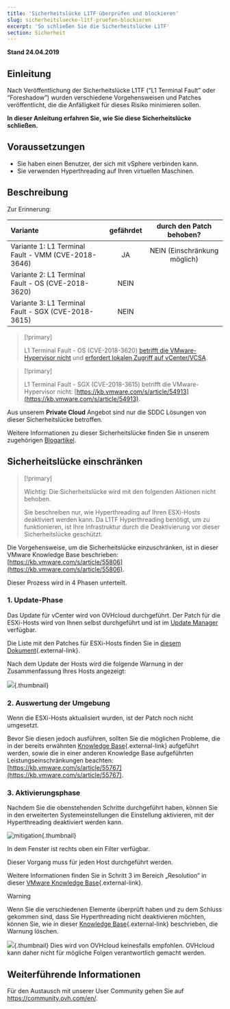 ```yaml
---
title: 'Sicherheitslücke L1TF überprüfen und blockieren'
slug: sicherheitsluecke-l1tf-pruefen-blockieren
excerpt: 'So schließen Sie die Sicherheitslücke L1TF'
section: Sicherheit
---
```


**Stand 24.04.2019**

## Einleitung

Nach Veröffentlichung der Sicherheitslücke L1TF (“L1 Terminal Fault” oder “Foreshadow”) wurden verschiedene Vorgehensweisen und Patches veröffentlicht, die die Anfälligkeit für dieses Risiko minimieren sollen.

**In dieser Anleitung erfahren Sie, wie Sie diese Sicherheitslücke schließen.**

## Voraussetzungen

- Sie haben einen Benutzer, der sich mit vSphere verbinden kann.
- Sie verwenden Hyperthreading auf Ihren virtuellen Maschinen.

## Beschreibung

Zur Erinnerung:

|Variante|gefährdet|durch den Patch behoben?|
|:---|:---:|:---:|
|Variante 1: L1 Terminal Fault - VMM (CVE-2018-3646)|JA|NEIN (Einschränkung möglich)|
|Variante 2: L1 Terminal Fault - OS (CVE-2018-3620)|NEIN||
|Variante 3: L1 Terminal Fault - SGX (CVE-2018-3615)|NEIN||

> [!primary]
> 
> L1 Terminal Fault - OS (CVE-2018-3620) [betrifft die VMware-Hypervisor nicht](https://kb.vmware.com/s/article/55807) und [erfordert lokalen Zugriff auf vCenter/VCSA](https://kb.vmware.com/s/article/52312).
>

> [!primary]
> 
> L1 Terminal Fault - SGX (CVE-2018-3615) betrifft die VMware-Hypervisor nicht: [https://kb.vmware.com/s/article/54913](https://kb.vmware.com/s/article/54913).
> 

Aus unserem **Private Cloud** Angebot sind nur die SDDC Lösungen von dieser Sicherheitslücke betroffen.

Weitere Informationen zu dieser Sicherheitslücke finden Sie in unserem zugehörigen [Blogartikel](https://blog.ovh.com/de/ovh-l1-terminal-fault-l1tf-foreshadow-disclosure/).

## Sicherheitslücke einschränken

> [!primary]
>
> Wichtig: Die Sicherheitslücke wird mit den folgenden Aktionen nicht behoben.
>
> Sie beschreiben nur, wie Hyperthreading auf Ihren ESXi-Hosts deaktiviert werden kann. Da L1TF Hyperthreading benötigt, um zu funktionieren, ist Ihre Infrastruktur durch die Deaktivierung vor dieser Sicherheitslücke geschützt.
>

Die Vorgehensweise, um die Sicherheitslücke einzuschränken, ist in dieser VMware Knowledge Base beschrieben: [https://kb.vmware.com/s/article/55806](https://kb.vmware.com/s/article/55806).

Dieser Prozess wird in 4 Phasen unterteilt.

### 1. Update-Phase

Das Update für vCenter wird von OVHcloud durchgeführt. Der Patch für die ESXi-Hosts wird von Ihnen selbst durchgeführt und ist im [Update Manager](https://docs.ovh.com/de/private-cloud/verwendung_des_vmware_update_manager/) verfügbar.

Die Liste mit den Patches für ESXi-Hosts finden Sie in [diesem Dokument](https://www.vmware.com/security/advisories/VMSA-2018-0020.html){.external-link}.

Nach dem Update der Hosts wird die folgende Warnung in der Zusammenfassung Ihres Hosts angezeigt:

![](images/warningMsg.png){.thumbnail}

### 2. Auswertung der Umgebung

Wenn die ESXi-Hosts aktualisiert wurden, ist der Patch noch nicht umgesetzt.

Bevor Sie diesen jedoch ausführen, sollten Sie die möglichen Probleme, die in der bereits erwähnten [Knowledge Base](https://kb.vmware.com/s/article/55806){.external-link} aufgeführt werden, sowie die in einer anderen Knowledge Base aufgeführten Leistungseinschränkungen beachten: [https://kb.vmware.com/s/article/55767](https://kb.vmware.com/s/article/55767).

### 3. Aktivierungsphase

Nachdem Sie die obenstehenden Schritte durchgeführt haben, können Sie in den erweiterten Systemeinstellungen die Einstellung aktivieren, mit der Hyperthreading deaktiviert werden kann.

![mitigation](images/enableMitigation.png){.thumbnail}

In dem Fenster ist rechts oben ein Filter verfügbar.

Dieser Vorgang muss für jeden Host durchgeführt werden.

Weitere Informationen finden Sie in Schritt 3 im Bereich „Resolution“ in dieser [VMware Knowledge Base](https://kb.vmware.com/s/article/55806){.external-link}.

> [!warning]
> 
> Wenn Sie die verschiedenen Elemente überprüft haben und zu dem Schluss gekommen sind, dass Sie Hyperthreading nicht deaktivieren möchten, können Sie, wie in dieser [Knowledge Base](https://kb.vmware.com/s/article/57374){.external-link} beschrieben, die Warnung löschen.
> 
> ![](images/deleteWarning.png){.thumbnail}
> Dies wird von OVHcloud keinesfalls empfohlen. OVHcloud kann daher nicht für mögliche Folgen verantwortlich gemacht werden.
>

## Weiterführende Informationen

Für den Austausch mit unserer User Community gehen Sie auf <https://community.ovh.com/en/>.

